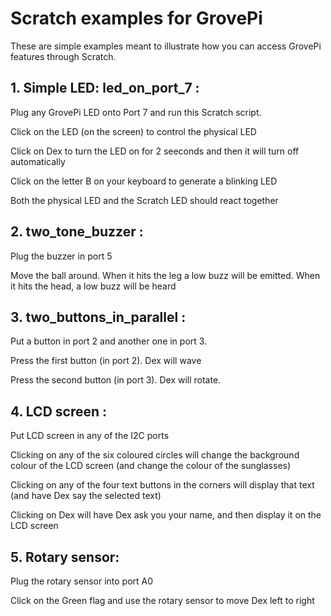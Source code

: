 Scratch examples for GrovePi
============================

These are simple examples meant to illustrate how you can access GrovePi features through Scratch. 

## 1. Simple LED: led_on_port_7 :

Plug any GrovePi LED onto Port 7 and run this Scratch script.

Click on the LED (on the screen) to control the physical LED

Click on Dex to turn the LED on for 2 seeconds and then it will turn off automatically

Click on the letter B on your keyboard to generate a blinking LED

Both the physical LED and the Scratch LED should react together

## 2. two_tone_buzzer :

Plug the buzzer in port 5

Move the ball around. When it hits the leg a low buzz will be emitted. When it hits the head, a low buzz will be heard

## 3. two_buttons_in_parallel :

Put a button in port 2 and another one in port 3.

Press the first button (in port 2). Dex will wave

Press the second button (in port 3). Dex will rotate. 

## 4. LCD screen :

Put LCD screen in any of the I2C ports

Clicking on any of the six coloured circles will change the background colour of the LCD screen (and change the colour of the sunglasses)

Clicking on any of the four text buttons in the corners will display that text (and have Dex say the selected text)

Clicking on Dex will have Dex ask you your name, and then display it on the LCD screen

## 5. Rotary sensor:

Plug the rotary sensor into port A0

Click on the Green flag and use the rotary sensor to move Dex left to right
